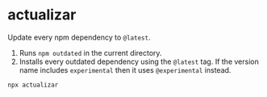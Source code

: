 # actualizar
Update every npm dependency to `@latest`.

1. Runs `npm outdated` in the current directory.
2. Installs every outdated dependency using the `@latest` tag.
If the version name includes `experimental` then it uses `@experimental` instead.

```
npx actualizar
```